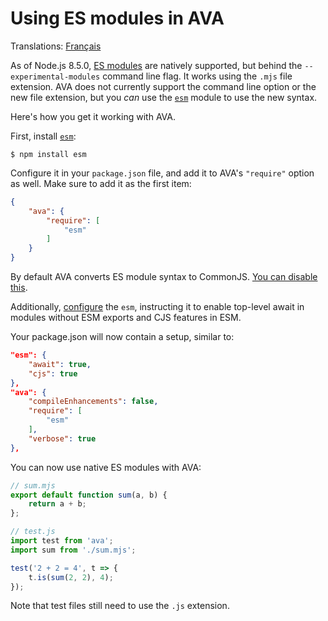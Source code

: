 # Using ES modules in AVA

Translations: [Français](https://github.com/avajs/ava-docs/blob/master/fr_FR/docs/recipes/es-modules.md)

As of Node.js 8.5.0, [ES modules](http://2ality.com/2017/09/native-esm-node.html) are natively supported, but behind the `--experimental-modules` command line flag. It works using the `.mjs` file extension. AVA does not currently support the command line option or the new file extension, but you *can* use the [`esm`](https://github.com/standard-things/esm) module to use the new syntax.

Here's how you get it working with AVA.

First, install [`esm`](https://github.com/standard-things/esm):

```
$ npm install esm
```

Configure it in your `package.json` file, and add it to AVA's `"require"` option as well. Make sure to add it as the first item:

```json
{
	"ava": {
		"require": [
			"esm"
		]
	}
}
```

By default AVA converts ES module syntax to CommonJS. [You can disable this](./babel.md#preserve-es-module-syntax).

Additionally, [configure](https://github.com/standard-things/esm#options) the `esm`, instructing it to enable top-level await in modules without ESM exports and CJS features in ESM.

Your package.json will now contain a setup, similar to:

```json
"esm": {
	"await": true,
	"cjs": true
},
"ava": {
	"compileEnhancements": false,
	"require": [
		"esm"
	],
	"verbose": true
},
```

You can now use native ES modules with AVA:

```js
// sum.mjs
export default function sum(a, b) {
	return a + b;
};
```

```js
// test.js
import test from 'ava';
import sum from './sum.mjs';

test('2 + 2 = 4', t => {
	t.is(sum(2, 2), 4);
});
```

Note that test files still need to use the `.js` extension.
